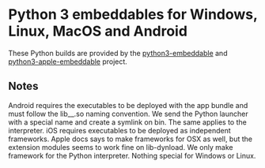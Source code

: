 Python 3 embeddables for Windows, Linux, MacOS and Android
================

These Python builds are provided by the [python3-embeddable](https://github.com/lmbelo/python3-embeddable) and [python3-apple-embeddable](https://github.com/lmbelo/python3-apple-embeddable) project. 

Notes
------------
Android requires the executables to be deployed with the app bundle and must follow the lib__.so naming convention. We send the Python launcher with a special name and create a symlink on bin. The same applies to the interpreter.
iOS requires executables to be deployed as independent frameworks.
Apple docs says to make frameworks for OSX as well, but the extension modules seems to work fine on lib-dynload. We only make framework for the Python interpreter.
Nothing special for Windows or Linux.